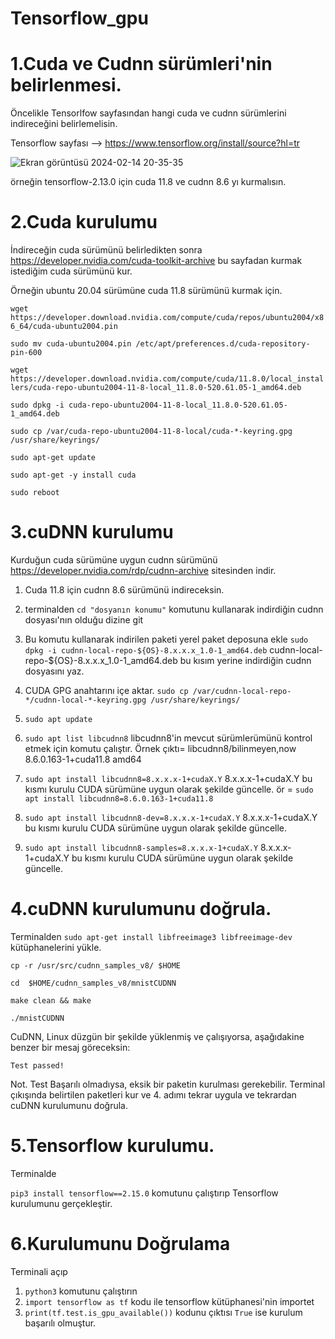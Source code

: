 # Tensorflow_gpu

# 1.Cuda ve Cudnn sürümleri'nin belirlenmesi.

Öncelikle Tensorlfow sayfasından hangi cuda ve cudnn sürümlerini indireceğini belirlemelisin.

Tensorflow sayfası -->  https://www.tensorflow.org/install/source?hl=tr

![Ekran görüntüsü 2024-02-14 20-35-35](https://github.com/koesan/Tensorflow_gpu/assets/96130124/086f5465-71d7-4a9f-bca3-f8630be0cd5b)

örneğin tensorflow-2.13.0 için cuda 11.8 ve cudnn 8.6 yı kurmalısın.

# 2.Cuda kurulumu

İndireceğin cuda sürümünü belirledikten sonra https://developer.nvidia.com/cuda-toolkit-archive bu sayfadan kurmak istediğim cuda sürümünü kur.

Örneğin ubuntu 20.04 sürümüne cuda 11.8 sürümünü kurmak için.

`
wget https://developer.download.nvidia.com/compute/cuda/repos/ubuntu2004/x86_64/cuda-ubuntu2004.pin
`

`
sudo mv cuda-ubuntu2004.pin /etc/apt/preferences.d/cuda-repository-pin-600
`

`
wget https://developer.download.nvidia.com/compute/cuda/11.8.0/local_installers/cuda-repo-ubuntu2004-11-8-local_11.8.0-520.61.05-1_amd64.deb
`

`
sudo dpkg -i cuda-repo-ubuntu2004-11-8-local_11.8.0-520.61.05-1_amd64.deb
`

`
sudo cp /var/cuda-repo-ubuntu2004-11-8-local/cuda-*-keyring.gpg /usr/share/keyrings/
`

`
sudo apt-get update
`

`
sudo apt-get -y install cuda
`

`
sudo reboot
`

# 3.cuDNN kurulumu

Kurduğun cuda sürümüne uygun cudnn sürümünü https://developer.nvidia.com/rdp/cudnn-archive sitesinden indir.

1. Cuda 11.8 için cudnn 8.6 sürümünü indireceksin.
2. terminalden `cd "dosyanın konumu"` komutunu kullanarak indirdiğin cudnn dosyası'nın olduğu dizine git
3. Bu komutu kullanarak indirilen paketi yerel paket deposuna ekle
`sudo dpkg -i cudnn-local-repo-${OS}-8.x.x.x_1.0-1_amd64.deb` cudnn-local-repo-${OS}-8.x.x.x_1.0-1_amd64.deb bu kısım yerine indirdiğin cudnn dosyasını yaz.
5. CUDA GPG anahtarını içe aktar.
`sudo cp /var/cudnn-local-repo-*/cudnn-local-*-keyring.gpg /usr/share/keyrings/`
6. `sudo apt update`
7. `sudo apt list libcudnn8` libcudnn8'in mevcut sürümlerümünü kontrol etmek için komutu çalıştır. 
  Örnek çıktı= libcudnn8/bilinmeyen,now 8.6.0.163-1+cuda11.8 amd64

9. `sudo apt install libcudnn8=8.x.x.x-1+cudaX.Y` 8.x.x.x-1+cudaX.Y bu kısmı kurulu CUDA sürümüne uygun olarak şekilde güncelle.
ör = `sudo apt install libcudnn8=8.6.0.163-1+cuda11.8`
10. `sudo apt install libcudnn8-dev=8.x.x.x-1+cudaX.Y` 8.x.x.x-1+cudaX.Y bu kısmı kurulu CUDA sürümüne uygun olarak şekilde güncelle.
11. `sudo apt install libcudnn8-samples=8.x.x.x-1+cudaX.Y` 8.x.x.x-1+cudaX.Y bu kısmı kurulu CUDA sürümüne uygun olarak şekilde güncelle.

# 4.cuDNN kurulumunu doğrula.

Terminalden `sudo apt-get install libfreeimage3 libfreeimage-dev` kütüphanelerini yükle.

`cp -r /usr/src/cudnn_samples_v8/ $HOME`

`cd  $HOME/cudnn_samples_v8/mnistCUDNN`

`make clean && make`

`./mnistCUDNN`

CuDNN, Linux düzgün bir şekilde yüklenmiş ve çalışıyorsa, aşağıdakine benzer bir mesaj göreceksin:

`Test passed!`

Not. Test Başarılı olmadıysa, eksik bir paketin kurulması gerekebilir. Terminal çıkışında belirtilen paketleri kur ve 4. adımı tekrar uygula ve tekrardan cuDNN kurulumunu doğrula.

# 5.Tensorflow kurulumu.

Terminalde

`pip3 install tensorflow==2.15.0` komutunu çalıştırıp Tensorflow kurulumunu gerçekleştir.

# 6.Kurulumunu Doğrulama

Terminali açıp

1. `python3` komutunu çalıştırın
2. `import tensorflow as tf` kodu ile tensorflow kütüphanesi'nin importet
3. `print(tf.test.is_gpu_available())` kodunu çıktısı `True` ise kurulum başarılı olmuştur.












